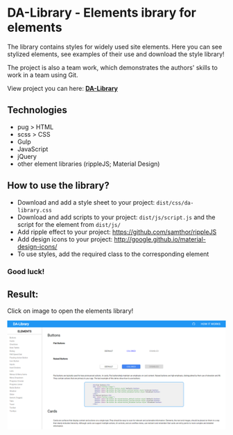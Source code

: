 # DA-Library - Elements ibrary for elements
The library contains styles for widely used site elements.
Here you can see stylized elements, see examples of their use and download the style library!

The project is also a team work, which demonstrates the authors' skills to work in a team using Git.

View project you can here: [**DA-Library**](https://dimatarhan.github.io/da-library/dist/index.html)

## Technologies
+ pug > HTML
+ scss > CSS
+ Gulp
+ JavaScript
+ jQuery
+ other element libraries (rippleJS; Material Design)

## How to use the library?
* Download and add a style sheet to your project: ```dist/css/da-library.css```
* Download and add scripts to your project: ```dist/js/script.js``` and the script for the element from  ```dist/js/```
* Add ripple effect to your project: https://github.com/samthor/rippleJS
* Add design icons to your project: http://google.github.io/material-design-icons/
* To use styles, add the required class to the corresponding element
### Good luck!

## Result:
Click on image to open the elements library!

[![home](https://github.com/dimaTarhan/da-library/blob/master/da-library-example.png)](https://dimatarhan.github.io/da-library/dist/index.html)
